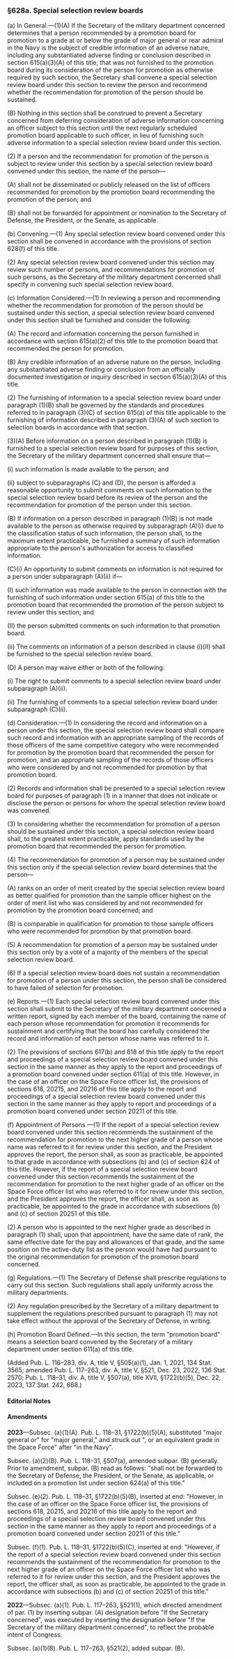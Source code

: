 ### §628a. Special selection review boards ###

(a) In General.—(1)(A) If the Secretary of the military department concerned determines that a person recommended by a promotion board for promotion to a grade at or below the grade of major general or rear admiral in the Navy is the subject of credible information of an adverse nature, including any substantiated adverse finding or conclusion described in section 615(a)(3)(A) of this title, that was not furnished to the promotion board during its consideration of the person for promotion as otherwise required by such section, the Secretary shall convene a special selection review board under this section to review the person and recommend whether the recommendation for promotion of the person should be sustained.

(B) Nothing in this section shall be construed to prevent a Secretary concerned from deferring consideration of adverse information concerning an officer subject to this section until the next regularly scheduled promotion board applicable to such officer, in lieu of furnishing such adverse information to a special selection review board under this section.

(2) If a person and the recommendation for promotion of the person is subject to review under this section by a special selection review board convened under this section, the name of the person—

(A) shall not be disseminated or publicly released on the list of officers recommended for promotion by the promotion board recommending the promotion of the person; and

(B) shall not be forwarded for appointment or nomination to the Secretary of Defense, the President, or the Senate, as applicable.

(b) Convening.—(1) Any special selection review board convened under this section shall be convened in accordance with the provisions of section 628(f) of this title.

(2) Any special selection review board convened under this section may review such number of persons, and recommendations for promotion of such persons, as the Secretary of the military department concerned shall specify in convening such special selection review board.

(c) Information Considered.—(1) In reviewing a person and recommending whether the recommendation for promotion of the person should be sustained under this section, a special selection review board convened under this section shall be furnished and consider the following:

(A) The record and information concerning the person furnished in accordance with section 615(a)(2) of this title to the promotion board that recommended the person for promotion.

(B) Any credible information of an adverse nature on the person, including any substantiated adverse finding or conclusion from an officially documented investigation or inquiry described in section 615(a)(3)(A) of this title.

(2) The furnishing of information to a special selection review board under paragraph (1)(B) shall be governed by the standards and procedures referred to in paragraph (3)(C) of section 615(a) of this title applicable to the furnishing of information described in paragraph (3)(A) of such section to selection boards in accordance with that section.

(3)(A) Before information on a person described in paragraph (1)(B) is furnished to a special selection review board for purposes of this section, the Secretary of the military department concerned shall ensure that—

(i) such information is made available to the person; and

(ii) subject to subparagraphs (C) and (D), the person is afforded a reasonable opportunity to submit comments on such information to the special selection review board before its review of the person and the recommendation for promotion of the person under this section.

(B) If information on a person described in paragraph (1)(B) is not made available to the person as otherwise required by subparagraph (A)(i) due to the classification status of such information, the person shall, to the maximum extent practicable, be furnished a summary of such information appropriate to the person's authorization for access to classified information.

(C)(i) An opportunity to submit comments on information is not required for a person under subparagraph (A)(ii) if—

(I) such information was made available to the person in connection with the furnishing of such information under section 615(a) of this title to the promotion board that recommended the promotion of the person subject to review under this section; and

(II) the person submitted comments on such information to that promotion board.

(ii) The comments on information of a person described in clause (i)(II) shall be furnished to the special selection review board.

(D) A person may waive either or both of the following:

(i) The right to submit comments to a special selection review board under subparagraph (A)(ii).

(ii) The furnishing of comments to a special selection review board under subparagraph (C)(ii).

(d) Consideration.—(1) In considering the record and information on a person under this section, the special selection review board shall compare such record and information with an appropriate sampling of the records of those officers of the same competitive category who were recommended for promotion by the promotion board that recommended the person for promotion, and an appropriate sampling of the records of those officers who were considered by and not recommended for promotion by that promotion board.

(2) Records and information shall be presented to a special selection review board for purposes of paragraph (1) in a manner that does not indicate or disclose the person or persons for whom the special selection review board was convened.

(3) In considering whether the recommendation for promotion of a person should be sustained under this section, a special selection review board shall, to the greatest extent practicable, apply standards used by the promotion board that recommended the person for promotion.

(4) The recommendation for promotion of a person may be sustained under this section only if the special selection review board determines that the person—

(A) ranks on an order of merit created by the special selection review board as better qualified for promotion than the sample officer highest on the order of merit list who was considered by and not recommended for promotion by the promotion board concerned; and

(B) is comparable in qualification for promotion to those sample officers who were recommended for promotion by that promotion board.

(5) A recommendation for promotion of a person may be sustained under this section only by a vote of a majority of the members of the special selection review board.

(6) If a special selection review board does not sustain a recommendation for promotion of a person under this section, the person shall be considered to have failed of selection for promotion.

(e) Reports.—(1) Each special selection review board convened under this section shall submit to the Secretary of the military department concerned a written report, signed by each member of the board, containing the name of each person whose recommendation for promotion it recommends for sustainment and certifying that the board has carefully considered the record and information of each person whose name was referred to it.

(2) The provisions of sections 617(b) and 618 of this title apply to the report and proceedings of a special selection review board convened under this section in the same manner as they apply to the report and proceedings of a promotion board convened under section 611(a) of this title. However, in the case of an officer on the Space Force officer list, the provisions of sections 618, 20215, and 20216 of this title apply to the report and proceedings of a special selection review board convened under this section in the same manner as they apply to report and proceedings of a promotion board convened under section 20211 of this title.

(f) Appointment of Persons.—(1) If the report of a special selection review board convened under this section recommends the sustainment of the recommendation for promotion to the next higher grade of a person whose name was referred to it for review under this section, and the President approves the report, the person shall, as soon as practicable, be appointed to that grade in accordance with subsections (b) and (c) of section 624 of this title. However, if the report of a special selection review board convened under this section recommends the sustainment of the recommendation for promotion to the next higher grade of an officer on the Space Force officer list who was referred to it for review under this section, and the President approves the report, the officer shall, as soon as practicable, be appointed to the grade in accordance with subsections (b) and (c) of section 20251 of this title.

(2) A person who is appointed to the next higher grade as described in paragraph (1) shall, upon that appointment, have the same date of rank, the same effective date for the pay and allowances of that grade, and the same position on the active-duty list as the person would have had pursuant to the original recommendation for promotion of the promotion board concerned.

(g) Regulations.—(1) The Secretary of Defense shall prescribe regulations to carry out this section. Such regulations shall apply uniformly across the military departments.

(2) Any regulation prescribed by the Secretary of a military department to supplement the regulations prescribed pursuant to paragraph (1) may not take effect without the approval of the Secretary of Defense, in writing.

(h) Promotion Board Defined.—In this section, the term "promotion board" means a selection board convened by the Secretary of a military department under section 611(a) of this title.

(Added Pub. L. 116–283, div. A, title V, §505(a)(1), Jan. 1, 2021, 134 Stat. 3565; amended Pub. L. 117–263, div. A, title V, §521, Dec. 23, 2022, 136 Stat. 2570; Pub. L. 118–31, div. A, title V, §507(a), title XVII, §1722(b)(5), Dec. 22, 2023, 137 Stat. 242, 668.)

#### **Editorial Notes** ####

#### Amendments ####

**2023**—Subsec. (a)(1)(A). Pub. L. 118–31, §1722(b)(5)(A), substituted "major general or" for "major general," and struck out ", or an equivalent grade in the Space Force" after "in the Navy".

Subsec. (a)(2)(B). Pub. L. 118–31, §507(a), amended subpar. (B) generally. Prior to amendment, subpar. (B) read as follows: "shall not be forwarded to the Secretary of Defense, the President, or the Senate, as applicable, or included on a promotion list under section 624(a) of this title."

Subsec. (e)(2). Pub. L. 118–31, §1722(b)(5)(B), inserted at end: "However, in the case of an officer on the Space Force officer list, the provisions of sections 618, 20215, and 20216 of this title apply to the report and proceedings of a special selection review board convened under this section in the same manner as they apply to report and proceedings of a promotion board convened under section 20211 of this title."

Subsec. (f)(1). Pub. L. 118–31, §1722(b)(5)(C), inserted at end: "However, if the report of a special selection review board convened under this section recommends the sustainment of the recommendation for promotion to the next higher grade of an officer on the Space Force officer list who was referred to it for review under this section, and the President approves the report, the officer shall, as soon as practicable, be appointed to the grade in accordance with subsections (b) and (c) of section 20251 of this title."

**2022**—Subsec. (a)(1). Pub. L. 117–263, §521(1), which directed amendment of par. (1) by inserting subpar. (A) designation before "If the Secretary concerned", was executed by inserting the designation before "If the Secretary of the military department concerned", to reflect the probable intent of Congress.

Subsec. (a)(1)(B). Pub. L. 117–263, §521(2), added subpar. (B).
